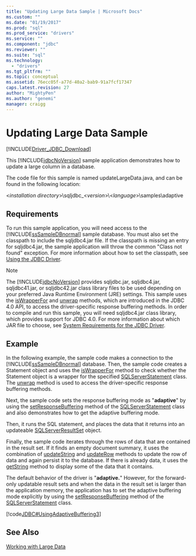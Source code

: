 ```yaml
---
title: "Updating Large Data Sample | Microsoft Docs"
ms.custom: ""
ms.date: "01/19/2017"
ms.prod: "sql"
ms.prod_service: "drivers"
ms.service: ""
ms.component: "jdbc"
ms.reviewer: ""
ms.suite: "sql"
ms.technology: 
  - "drivers"
ms.tgt_pltfrm: ""
ms.topic: conceptual
ms.assetid: 76ecc05f-a77d-40a2-bab9-91a7fcf17347
caps.latest.revision: 27
author: "MightyPen"
ms.author: "genemi"
manager: craigg
---
```

# Updating Large Data Sample
[!INCLUDE[Driver_JDBC_Download](../../includes/driver_jdbc_download.md)]

  This [!INCLUDE[jdbcNoVersion](../../includes/jdbcnoversion_md.md)] sample application demonstrates how to update a large column in a database.  
  
 The code file for this sample is named updateLargeData.java, and can be found in the following location:  
  
 \<*installation directory*>\sqljdbc_\<*version*>\\<*language*>\samples\adaptive  
  
## Requirements  
 To run this sample application, you will need access to the [!INCLUDE[ssSampleDBnormal](../../includes/sssampledbnormal_md.md)] sample database. You must also set the classpath to include the sqljdbc4.jar file. If the classpath is missing an entry for sqljdbc4.jar, the sample application will throw the common "Class not found" exception. For more information about how to set the classpath, see [Using the JDBC Driver](../../connect/jdbc/using-the-jdbc-driver.md).  
  
> [!NOTE]  
>  The [!INCLUDE[jdbcNoVersion](../../includes/jdbcnoversion_md.md)] provides sqljdbc.jar, sqljdbc4.jar, sqljdbc41.jar, or sqljdbc42.jar class library files to be used depending on your preferred Java Runtime Environment (JRE) settings. This sample uses the [isWrapperFor](../../connect/jdbc/reference/iswrapperfor-method-sqlserverstatement.md) and [unwrap](../../connect/jdbc/reference/unwrap-method-sqlserverstatement.md) methods, which are introduced in the JDBC 4.0 API, to access the driver-specific response buffering methods. In order to compile and run this sample, you will need sqljdbc4.jar class library, which provides support for JDBC 4.0. For more information about which JAR file to choose, see [System Requirements for the JDBC Driver](../../connect/jdbc/system-requirements-for-the-jdbc-driver.md).  
  
## Example  
 In the following example, the sample code makes a connection to the [!INCLUDE[ssSampleDBnormal](../../includes/sssampledbnormal_md.md)] database. Then, the sample code creates a Statement object and uses the [isWrapperFor](../../connect/jdbc/reference/iswrapperfor-method-sqlserverstatement.md) method to check whether the Statement object is a wrapper for the specified [SQLServerStatement](../../connect/jdbc/reference/sqlserverstatement-class.md) class. The [unwrap](../../connect/jdbc/reference/unwrap-method-sqlserverstatement.md) method is used to access the driver-specific response buffering methods.  
  
 Next, the sample code sets the response buffering mode as "**adaptive**" by using the [setResponseBuffering](../../connect/jdbc/reference/setresponsebuffering-method-sqlserverstatement.md) method of the [SQLServerStatement](../../connect/jdbc/reference/sqlserverstatement-class.md) class and also demonstrates how to get the adaptive buffering mode.  
  
 Then, it runs the SQL statement, and places the data that it returns into an updateable [SQLServerResultSet](../../connect/jdbc/reference/sqlserverresultset-class.md) object.  
  
 Finally, the sample code iterates through the rows of data that are contained in the result set. If it finds an empty document summary, it uses the combination of [updateString](../../connect/jdbc/reference/updatestring-method-sqlserverresultset.md) and [updateRow](../../connect/jdbc/reference/updaterow-method-sqlserverresultset.md) methods to update the row of data and again persist it to the database. If there is already data, it uses the [getString](../../connect/jdbc/reference/getstring-method-sqlserverresultset.md) method to display some of the data that it contains.  
  
 The default behavior of the driver is "**adaptive.**" However, for the forward-only updatable result sets and when the data in the result set is larger than the application memory, the application has to set the adaptive buffering mode explicitly by using the [setResponseBuffering](../../connect/jdbc/reference/setresponsebuffering-method-sqlserverstatement.md) method of the [SQLServerStatement](../../connect/jdbc/reference/sqlserverstatement-class.md) class.  
  
 [!code[JDBC#UsingAdaptiveBuffering3](../../connect/jdbc/codesnippet/Java/updating-large-data-sample_1.java)]  
  
## See Also  
 [Working with Large Data](../../connect/jdbc/working-with-large-data.md)  
  
  
